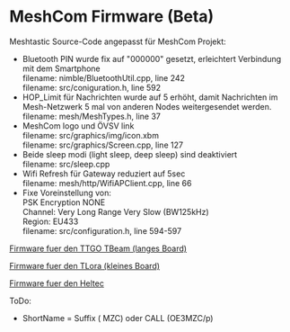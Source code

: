 # MeshCom Firmware (Beta)

Meshtastic Source-Code angepasst für MeshCom Projekt:

* Bluetooth PIN wurde fix auf "000000" gesetzt, erleichtert Verbindung mit dem Smartphone\
filename: nimble/BluetoothUtil.cpp, line 242\
filename: src/coniguration.h, line 592
* HOP_Limit für Nachrichten wurde auf 5 erhöht, damit Nachrichten im Mesh-Netzwerk 5 mal von anderen Nodes weitergesendet werden.\
filename: mesh/MeshTypes.h, line 37
* MeshCom logo und ÖVSV link\
filename: src/graphics/img/icon.xbm\
filename: src/graphics/Screen.cpp, line 127
* Beide sleep modi (light sleep, deep sleep) sind deaktiviert\
filename: src/sleep.cpp
* Wifi Refresh für Gateway reduziert auf 5sec\
filename: mesh/http/WifiAPClient.cpp, line 66
* Fixe Voreinstellung von:\
PSK Encryption NONE\
Channel: Very Long Range Very Slow (BW125kHz)\
Region: EU433\
filename: src/configuration.h, line 594-597



[Firmware fuer den TTGO TBeam (langes Board)](https://isemann.at/files/tbeam_meshcom_1.2.49_v1.0.bin)

[Firmware fuer den TLora (kleines Board)](https://isemann.at/files/tlora-v2_meshcom_1.2.49_v1.0.bin)

[Firmware fuer den Heltec](https://isemann.at/files/heltec-v2_meshcom_1.2.49_v1.0.bin)


ToDo:
* ShortName = Suffix ( MZC) oder CALL (OE3MZC/p)
